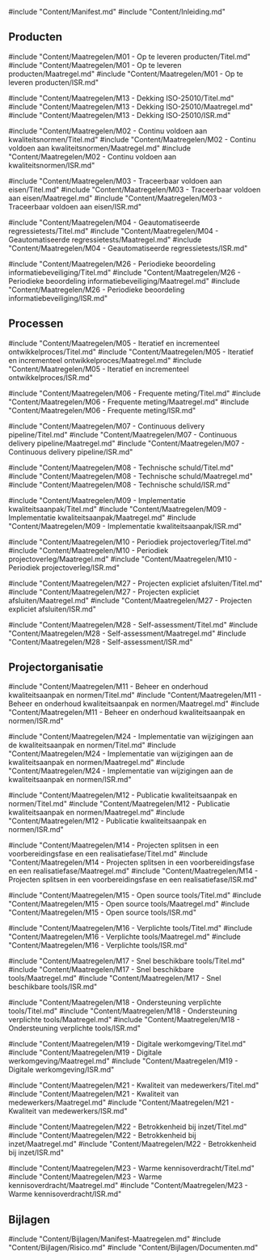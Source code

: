 #include "Content/Manifest.md"
#include "Content/Inleiding.md"

## Producten

#include "Content/Maatregelen/M01 - Op te leveren producten/Titel.md"
#include "Content/Maatregelen/M01 - Op te leveren producten/Maatregel.md"
#include "Content/Maatregelen/M01 - Op te leveren producten/ISR.md"

#include "Content/Maatregelen/M13 - Dekking ISO-25010/Titel.md"
#include "Content/Maatregelen/M13 - Dekking ISO-25010/Maatregel.md"
#include "Content/Maatregelen/M13 - Dekking ISO-25010/ISR.md"

#include "Content/Maatregelen/M02 - Continu voldoen aan kwaliteitsnormen/Titel.md"
#include "Content/Maatregelen/M02 - Continu voldoen aan kwaliteitsnormen/Maatregel.md"
#include "Content/Maatregelen/M02 - Continu voldoen aan kwaliteitsnormen/ISR.md"

#include "Content/Maatregelen/M03 - Traceerbaar voldoen aan eisen/Titel.md"
#include "Content/Maatregelen/M03 - Traceerbaar voldoen aan eisen/Maatregel.md"
#include "Content/Maatregelen/M03 - Traceerbaar voldoen aan eisen/ISR.md"

#include "Content/Maatregelen/M04 - Geautomatiseerde regressietests/Titel.md"
#include "Content/Maatregelen/M04 - Geautomatiseerde regressietests/Maatregel.md"
#include "Content/Maatregelen/M04 - Geautomatiseerde regressietests/ISR.md"

#include "Content/Maatregelen/M26 - Periodieke beoordeling informatiebeveiliging/Titel.md"
#include "Content/Maatregelen/M26 - Periodieke beoordeling informatiebeveiliging/Maatregel.md"
#include "Content/Maatregelen/M26 - Periodieke beoordeling informatiebeveiliging/ISR.md"

## Processen

#include "Content/Maatregelen/M05 - Iteratief en incrementeel ontwikkelproces/Titel.md"
#include "Content/Maatregelen/M05 - Iteratief en incrementeel ontwikkelproces/Maatregel.md"
#include "Content/Maatregelen/M05 - Iteratief en incrementeel ontwikkelproces/ISR.md"

#include "Content/Maatregelen/M06 - Frequente meting/Titel.md"
#include "Content/Maatregelen/M06 - Frequente meting/Maatregel.md"
#include "Content/Maatregelen/M06 - Frequente meting/ISR.md"

#include "Content/Maatregelen/M07 - Continuous delivery pipeline/Titel.md"
#include "Content/Maatregelen/M07 - Continuous delivery pipeline/Maatregel.md"
#include "Content/Maatregelen/M07 - Continuous delivery pipeline/ISR.md"

#include "Content/Maatregelen/M08 - Technische schuld/Titel.md"
#include "Content/Maatregelen/M08 - Technische schuld/Maatregel.md"
#include "Content/Maatregelen/M08 - Technische schuld/ISR.md"

#include "Content/Maatregelen/M09 - Implementatie kwaliteitsaanpak/Titel.md"
#include "Content/Maatregelen/M09 - Implementatie kwaliteitsaanpak/Maatregel.md"
#include "Content/Maatregelen/M09 - Implementatie kwaliteitsaanpak/ISR.md"

#include "Content/Maatregelen/M10 - Periodiek projectoverleg/Titel.md"
#include "Content/Maatregelen/M10 - Periodiek projectoverleg/Maatregel.md"
#include "Content/Maatregelen/M10 - Periodiek projectoverleg/ISR.md"

#include "Content/Maatregelen/M27 - Projecten expliciet afsluiten/Titel.md"
#include "Content/Maatregelen/M27 - Projecten expliciet afsluiten/Maatregel.md"
#include "Content/Maatregelen/M27 - Projecten expliciet afsluiten/ISR.md"

#include "Content/Maatregelen/M28 - Self-assessment/Titel.md"
#include "Content/Maatregelen/M28 - Self-assessment/Maatregel.md"
#include "Content/Maatregelen/M28 - Self-assessment/ISR.md"

## Projectorganisatie

#include "Content/Maatregelen/M11 - Beheer en onderhoud kwaliteitsaanpak en normen/Titel.md"
#include "Content/Maatregelen/M11 - Beheer en onderhoud kwaliteitsaanpak en normen/Maatregel.md"
#include "Content/Maatregelen/M11 - Beheer en onderhoud kwaliteitsaanpak en normen/ISR.md"

#include "Content/Maatregelen/M24 - Implementatie van wijzigingen aan de kwaliteitsaanpak en normen/Titel.md"
#include "Content/Maatregelen/M24 - Implementatie van wijzigingen aan de kwaliteitsaanpak en normen/Maatregel.md"
#include "Content/Maatregelen/M24 - Implementatie van wijzigingen aan de kwaliteitsaanpak en normen/ISR.md"

#include "Content/Maatregelen/M12 - Publicatie kwaliteitsaanpak en normen/Titel.md"
#include "Content/Maatregelen/M12 - Publicatie kwaliteitsaanpak en normen/Maatregel.md"
#include "Content/Maatregelen/M12 - Publicatie kwaliteitsaanpak en normen/ISR.md"

#include "Content/Maatregelen/M14 - Projecten splitsen in een voorbereidingsfase en een realisatiefase/Titel.md"
#include "Content/Maatregelen/M14 - Projecten splitsen in een voorbereidingsfase en een realisatiefase/Maatregel.md"
#include "Content/Maatregelen/M14 - Projecten splitsen in een voorbereidingsfase en een realisatiefase/ISR.md"

#include "Content/Maatregelen/M15 - Open source tools/Titel.md"
#include "Content/Maatregelen/M15 - Open source tools/Maatregel.md"
#include "Content/Maatregelen/M15 - Open source tools/ISR.md"

#include "Content/Maatregelen/M16 - Verplichte tools/Titel.md"
#include "Content/Maatregelen/M16 - Verplichte tools/Maatregel.md"
#include "Content/Maatregelen/M16 - Verplichte tools/ISR.md"

#include "Content/Maatregelen/M17 - Snel beschikbare tools/Titel.md"
#include "Content/Maatregelen/M17 - Snel beschikbare tools/Maatregel.md"
#include "Content/Maatregelen/M17 - Snel beschikbare tools/ISR.md"

#include "Content/Maatregelen/M18 - Ondersteuning verplichte tools/Titel.md"
#include "Content/Maatregelen/M18 - Ondersteuning verplichte tools/Maatregel.md"
#include "Content/Maatregelen/M18 - Ondersteuning verplichte tools/ISR.md"

#include "Content/Maatregelen/M19 - Digitale werkomgeving/Titel.md"
#include "Content/Maatregelen/M19 - Digitale werkomgeving/Maatregel.md"
#include "Content/Maatregelen/M19 - Digitale werkomgeving/ISR.md"

#include "Content/Maatregelen/M21 - Kwaliteit van medewerkers/Titel.md"
#include "Content/Maatregelen/M21 - Kwaliteit van medewerkers/Maatregel.md"
#include "Content/Maatregelen/M21 - Kwaliteit van medewerkers/ISR.md"

#include "Content/Maatregelen/M22 - Betrokkenheid bij inzet/Titel.md"
#include "Content/Maatregelen/M22 - Betrokkenheid bij inzet/Maatregel.md"
#include "Content/Maatregelen/M22 - Betrokkenheid bij inzet/ISR.md"

#include "Content/Maatregelen/M23 - Warme kennisoverdracht/Titel.md"
#include "Content/Maatregelen/M23 - Warme kennisoverdracht/Maatregel.md"
#include "Content/Maatregelen/M23 - Warme kennisoverdracht/ISR.md"

## Bijlagen

#include "Content/Bijlagen/Manifest-Maatregelen.md"
#include "Content/Bijlagen/Risico.md"
#include "Content/Bijlagen/Documenten.md"
